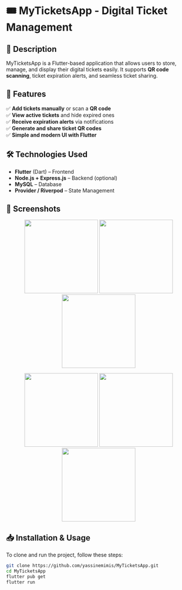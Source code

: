 # 🎟️ MyTicketsApp - Digital Ticket Management  

## 📝 Description  
MyTicketsApp is a Flutter-based application that allows users to store, manage, and display their digital tickets easily. It supports **QR code scanning**, ticket expiration alerts, and seamless ticket sharing.  

## 🚀 Features  
✅ **Add tickets manually** or scan a **QR code**  
✅ **View active tickets** and hide expired ones  
✅ **Receive expiration alerts** via notifications  
✅ **Generate and share ticket QR codes**  
✅ **Simple and modern UI with Flutter**  

## 🛠️ Technologies Used  
- **Flutter** (Dart) – Frontend  
- **Node.js + Express.js** – Backend (optional)  
- **MySQL** – Database  
- **Provider / Riverpod** – State Management  

## 📸 Screenshots  

<p align="center">
  <img src="https://github.com/user-attachments/assets/18602375-cbf5-4bef-b9f3-3020cbca5e05" width="200">
  <img src="https://github.com/user-attachments/assets/129d7593-b6e9-47f9-a360-3dbe90a3c968" width="200">
  <img src="https://github.com/user-attachments/assets/852937ab-9ca0-4b87-8547-734d227d245f" width="200">
</p>

<p align="center">
  <img src="https://github.com/user-attachments/assets/eaef0e5b-8f9b-4572-a7a8-46742b711bec" width="200">
  <img src="https://github.com/user-attachments/assets/f1786d35-a4f1-4ef3-8384-dce8c5f81267" width="200">
  <img src="https://github.com/user-attachments/assets/f1c8a4d6-6c0a-4fcb-ad45-ac4e60a5b20d" width="200">
</p>

## 📥 Installation & Usage  
To clone and run the project, follow these steps:  
```bash
git clone https://github.com/yassinemimis/MyTicketsApp.git
cd MyTicketsApp
flutter pub get
flutter run
